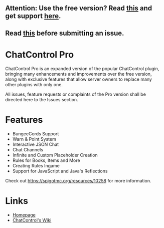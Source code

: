 ## Attention: Use the free version? Read [this](https://github.com/kangarko/ChatControl/wiki/Submitting-Issues) and get support [here](https://github.com/kangarko/ChatControl/issues).

## Read [this](https://github.com/kangarko/ChatControl/wiki/Submitting-Issues) before submitting an issue.

ChatControl Pro
===============
ChatControl Pro is an expanded version of the popular ChatControl plugin, bringing many enhancements and improvements over the free version, along with exclusive features that allow server owners to replace many other plugins with only one.

All issues, feature requests or complaints of the Pro version shall be directed here to the Issues section.

Features
========
 * BungeeCords Support
 * Warn & Point System
 * Interactive JSON Chat
 * Chat Channels
 * Infinite and Custom Placeholder Creation
 * Rules for Books, Items and More
 * Creating Rules Ingame
 * Support for JavaScript and Java's Reflections

Check out https://spigotmc.org/resources/10258 for more information.

Links
=====
 * [Homepage](https://spigotmc.org/resources/10258)
 * [ChatControl's Wiki](https://github.com/kangarko/ChatControl/wiki)
